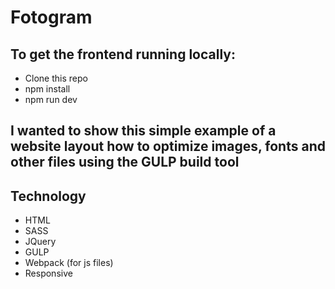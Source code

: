<h1>Fotogram</h1>

<h2>To get the frontend running locally:</h2>

- Clone this repo
- npm install
- npm run dev

## <p>I wanted to show this simple example of a website layout how to optimize images, fonts and other files using the GULP build tool</p>

<h2>Technology</h2>

- HTML
- SASS
- JQuery
- GULP 
- Webpack (for js files)
- Responsive
